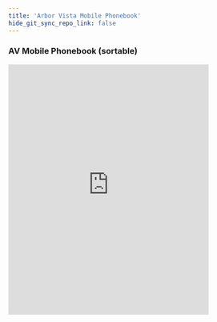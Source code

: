 ```yaml
---
title: 'Arbor Vista Mobile Phonebook'
hide_git_sync_repo_link: false
---
```


### AV Mobile Phonebook (sortable)

<iframe width="400" height="500" frameborder="0" scrolling="no" src="https://onedrive.live.com/embed?resid=88FCEE2150B75169%21421076&authkey=%21AEu5WPBR0C7jiRE&em=2&wdHideHeaders=True&wdInConfigurator=True"></iframe>
